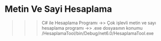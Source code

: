 # Metin Ve Sayi Hesaplama
 >>> C# ile Hesaplama Programı
->> Çok işlevli metin ve sayı hesaplama programı
->> .exe dosyasının konumu /HesaplamaTool/bin/Debug/net6.0/HesaplamaTool.exe
